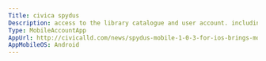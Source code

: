```yaml
---
Title: civica spydus
Description: access to the library catalogue and user account. including self checkout.
Type: MobileAccountApp
AppUrl: http://civicalld.com/news/spydus-mobile-1-0-3-for-ios-brings-more-on-the-go-services-for-library-users
AppMobileOS: Android
---
```

